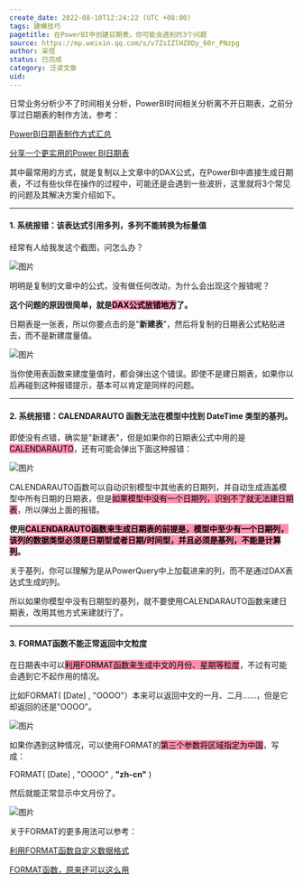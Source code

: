 ```yaml
---
create_date: 2022-08-10T12:24:22 (UTC +08:00)
tags: 建模技巧
pagetitle: 在PowerBI中创建日期表，你可能会遇到的3个问题
source: https://mp.weixin.qq.com/s/v7ZsIZlHZ0Dy_60r_PNzpg
author: 采悟
status: 已完成
category: 泛读文章
uid: 
---
```


日常业务分析少不了时间相关分析，PowerBI时间相关分析离不开日期表，之前分享过日期表的制作方法，参考：

[PowerBI日期表制作方式汇总](http://mp.weixin.qq.com/s?__biz=MzA4MzQwMjY4MA==&mid=2484067654&idx=1&sn=905c186a9cbd91159b6615924a2d5068&chksm=8e0c7791b97bfe87623904f7002cd6cb726f711c6e7a289a36c9a4973964d907493aa2397fe7&scene=21#wechat_redirect)

[分享一个更实用的Power BI日期表](http://mp.weixin.qq.com/s?__biz=MzA4MzQwMjY4MA==&mid=2484076559&idx=1&sn=e00814afa6a2013e3ba3a19cfb575f39&chksm=8e13aad8b96423ce61ca80169b35047204be5c7e4750491f84d7ff327eba9c093c9aa9a829f2&scene=21#wechat_redirect)  

其中最常用的方式，就是复制以上文章中的DAX公式，在PowerBI中直接生成日期表，不过有些伙伴在操作的过程中，可能还是会遇到一些波折，这里就将3个常见的问题及其解决方案介绍如下。  

___

#### **1\. 系统报错：该表达式引用多列，多列不能转换为标量值**

经常有人给我发这个截图，问怎么办？

![图片](https://mmbiz.qpic.cn/mmbiz_png/aHEbZtANQJORNmibUoP55kvDIPKWYpyq1TyzIC6UsEO8WTia7OKLQdORJ1zOxw5BFdOanY6jd7CBRUew6icXfxb5w/640?wx_fmt=png&wxfrom=5&wx_lazy=1&wx_co=1)

明明是复制的文章中的公式，没有做任何改动，为什么会出现这个报错呢？  

**这个问题的原因很简单，就是<mark style="background: #FF5582A6;">DAX公式放错地方</mark>了。**

日期表是一张表，所以你要点击的是"**新建表**"，然后将复制的日期表公式粘贴进去，而不是新建度量值。  

![图片](https://mmbiz.qpic.cn/mmbiz_png/aHEbZtANQJORNmibUoP55kvDIPKWYpyq1kPGfxzBHbX3tQaHLrcW9IwibPEwPqFgR2qqQZD2prZn2WSPCliaNgUMw/640?wx_fmt=png&wxfrom=5&wx_lazy=1&wx_co=1)

当你使用表函数来建度量值时，都会弹出这个错误。即使不是建日期表，如果你以后再碰到这种报错提示，基本可以肯定是同样的问题。

___

#### **2\. 系统报错：CALENDARAUTO 函数无法在模型中找到 DateTime 类型的基列。**

即使没有点错，确实是"新建表"，但是如果你的日期表公式中用的是<mark style="background: #FF5582A6;">CALENDARAUTO</mark>，还有可能会弹出下面这种报错：  

![图片](https://mmbiz.qpic.cn/mmbiz_png/aHEbZtANQJORNmibUoP55kvDIPKWYpyq1c8YicUPdSJ3QNL0DSghB7WruzcVXia6UNWHRD1MYMdbwAVpRsVObSO9Q/640?wx_fmt=png&wxfrom=5&wx_lazy=1&wx_co=1)

CALENDARAUTO函数可以自动识别模型中其他表的日期列，并自动生成涵盖模型中所有日期的日期表，但是<mark style="background: #FF5582A6;">如果模型中没有一个日期列，识别不了就无法建日期表</mark>，所以弹出上面的报错。

**使用<mark style="background: #FF5582A6;">CALENDARAUTO函数来生成日期表的前提是，模型中至少有一个日期列，该列的数据类型必须是日期型或者日期/时间型，并且必须是基列，不能是计算列</mark>。**

关于基列，你可以理解为是从PowerQuery中上加载进来的列，而不是通过DAX表达式生成的列。

所以如果你模型中没有日期型的基列，就不要使用CALENDARAUTO函数来建日期表，改用其他方式来建就行了。

___

#### **3\. FORMAT函数不能正常返回中文粒度**

在日期表中可以<mark style="background: #FF5582A6;">利用FORMAT函数来生成中文的月份、星期等粒度</mark>，不过有可能会遇到它不起作用的情况。  

比如FORMAT( \[Date\] , "OOOO"）本来可以返回中文的一月、二月……，但是它却返回的还是"OOOO"。

![图片](https://mmbiz.qpic.cn/mmbiz_png/aHEbZtANQJORNmibUoP55kvDIPKWYpyq196ib3oxFtHx7zGPIWEz5Bz47qVWvqYCDMhib1Ze49Y98zd9jAs18LyKA/640?wx_fmt=png&wxfrom=5&wx_lazy=1&wx_co=1)

如果你遇到这种情况，可以使用FORMAT的<mark style="background: #FF5582A6;">第三个参数将区域指定为中国</mark>，写成：

FORMAT( \[Date\] , "OOOO" , **"zh-cn"** ) 

然后就能正常显示中文月份了。

![图片](https://mmbiz.qpic.cn/mmbiz_png/aHEbZtANQJORNmibUoP55kvDIPKWYpyq1K4hOG4D20Y2aEbEL4DW53WqbtVw4knQPqVGicFbWjhTsh23OT6rPrLg/640?wx_fmt=png&wxfrom=5&wx_lazy=1&wx_co=1)

关于FORMAT的更多用法可以参考：

[利用FORMAT函数自定义数据格式](http://mp.weixin.qq.com/s?__biz=MzA4MzQwMjY4MA==&mid=2484067980&idx=1&sn=4c314be995c216a5a6e6f7a49886cc2f&chksm=8e0c745bb97bfd4d1092fadd56e335ccb0d27f38cffeca7d234fef18eaae81da052c7c69900e&scene=21#wechat_redirect)  

[FORMAT函数，原来还可以这么用](http://mp.weixin.qq.com/s?__biz=MzA4MzQwMjY4MA==&mid=2484080057&idx=1&sn=273812ae60d7966b64362d2e8f5ec474&chksm=8e13a76eb9642e78a0577d4dd83ea866d49ca21ae60691ed732a6a3b71646162dc6e7dc37de9&scene=21#wechat_redirect)  
